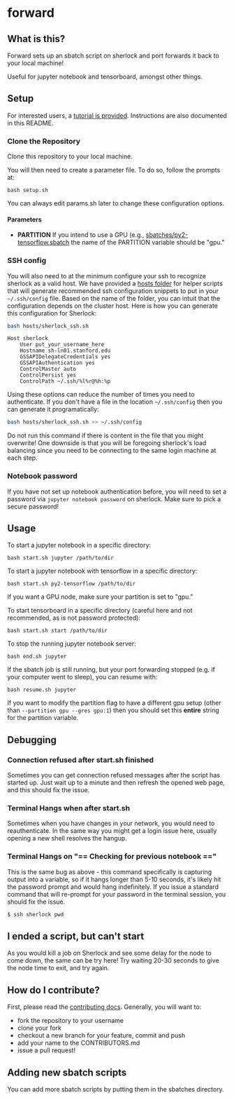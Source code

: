 # forward

## What is this?

Forward sets up an sbatch script on sherlock and port forwards it back to your local machine! 

Useful for jupyter notebook and tensorboard, amongst other things.

## Setup
For interested users, a [tutorial is provided](https://vsoch.github.io/lessons/sherlock-jupyter/). Instructions are also documented in this README.

### Clone the Repository
Clone this repository to your local machine.

You will then need to create a parameter file.  To do so, follow the prompts at:

`bash setup.sh`

You can always edit params.sh later to change these configuration options. 

#### Parameters

 - **PARTITION** If you intend to use a GPU (e.g., [sbatches/py2-tensorflow.sbatch](sbatches/py2-tensorflow.sbatch) the name of the PARTITION variable should be "gpu."


### SSH config

You will also need to at the minimum configure your ssh to recognize sherlock as
a valid host.  We have provided a [hosts folder](hosts)  for helper scripts that will generate
recommended ssh configuration snippets to put in your `~/.ssh/config` file. Based
on the name of the folder, you can intuit that the configuration depends on the cluster
host. Here is how you can generate this configuration for Sherlock:

```bash
bash hosts/sherlock_ssh.sh
```
```
Host sherlock
    User put_your_username_here
    Hostname sh-ln01.stanford.edu
    GSSAPIDelegateCredentials yes
    GSSAPIAuthentication yes
    ControlMaster auto
    ControlPersist yes
    ControlPath ~/.ssh/%l%r@%h:%p
```

Using these options can reduce the number of times you need to authenticate. If you
don't have a file in the location `~/.ssh/config` then you can generate it programatically:

```bash
bash hosts/sherlock_ssh.sh >> ~/.ssh/config
```

Do not run this command if there is content in the file that you might overwrite! 
One downside is that you will be foregoing sherlock's load
balancing since you need to be connecting to the same login machine at each
step.

### Notebook password

If you have not set up notebook authentication before, you will need to set a
password via `jupyter notebook password` on sherlock.  Make sure to pick a
secure password!


## Usage

To start a jupyter notebook in a specific directory:

`bash start.sh jupyter /path/to/dir`

To start a jupyter notebook with tensorflow in a specific directory:

`bash start.sh py2-tensorflow /path/to/dir`

If you want a GPU node, make sure your partition is set to "gpu." 

To start tensorboard in a specific directory (careful here and not recommended, as is not password protected):

`bash start.sh start /path/to/dir`

To stop the running jupyter notebook server:

`bash end.sh jupyter`

If the sbatch job is still running, but your port forwarding stopped (e.g. if
your computer went to sleep), you can resume with:

`bash resume.sh jupyter`

If you want to modify the partition flag to have a different gpu setup (other than `--partition gpu --gres gpu:1`) then you should set this **entire** string for the partition variable.

## Debugging

### Connection refused after start.sh finished

Sometimes you can get connection refused messages after the script has started
up.  Just wait up to a minute and then refresh the opened web page, and this
should fix the issue.

### Terminal Hangs when after start.sh

Sometimes when you have changes in your network, you would need to reauthenticate.
In the same way you might get a login issue here, usually opening a new shell resolves 
the hangup.

### Terminal Hangs on "== Checking for previous notebook =="

This is the same bug as above - this command specifically is capturing output into
a variable, so if it hangs longer than 5-10 seconds, it's likely hit the password 
prompt and would hang indefinitely. If you issue a standard command that will
re-prompt for your password in the terminal session, you should fix the issue.

```bash
$ ssh sherlock pwd
```

## I ended a script, but can't start

As you would kill a job on Sherlock and see some delay for the node to come down, the
same can be try here! Try waiting 20-30 seconds to give the node time to exit, and try again.


## How do I contribute?

First, please read the [contributing docs](CONTRIBUTING.md). Generally, you will want to:

 - fork the repository to your username
 - clone your fork
 - checkout a new branch for your feature, commit and push
 - add your name to the CONTRIBUTORS.md
 - issue a pull request!

## Adding new sbatch scripts

You can add more sbatch scripts by putting them in the sbatches directory.
